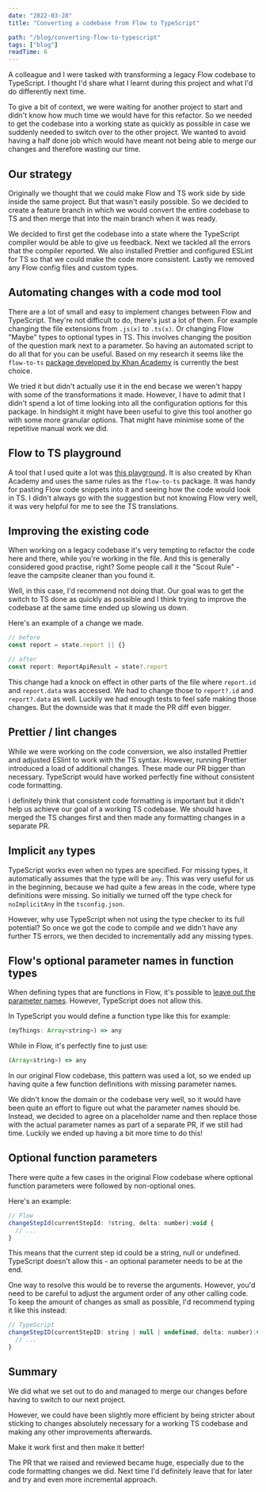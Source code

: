 ```yaml
---
date: "2022-03-28"
title: "Converting a codebase from Flow to TypeScript"

path: "/blog/converting-flow-to-typescript"
tags: ["blog"] 
readTime: 6
---
```


A colleague and I were tasked with transforming a legacy Flow codebase to TypeScript.
I thought I'd share what I learnt during this project and what I'd do differently next time.

To give a bit of context, we were waiting for another project to start and didn't know how much time we would have for this refactor. So we needed to get the codebase into a working state as quickly as possible in case we suddenly needed to switch over to the other project. We wanted to avoid having a half done job which would have meant not being able to merge our changes and therefore wasting our time.

## Our strategy

Originally we thought that we could make Flow and TS work side by side inside the same project. But that wasn't easily possible.
So we decided to create a feature branch in which we would convert the entire codebase to TS and then merge that into the main branch when it was ready.

We decided to first get the codebase into a state where the TypeScript compiler would be able to give us feedback. Next we tackled all the errors that the compiler reported. We also installed Prettier and configured ESLint for TS so that we could make the code more consistent. Lastly we removed any Flow config files and custom types.

## Automating changes with a code mod tool 

There are a lot of small and easy to implement changes between Flow and TypeScript. They're not difficult to do, there's just a lot of them. For example changing the file extensions from `.js(x)` to `.ts(x)`. Or changing Flow "Maybe" types to optional types in TS. This involves changing the position of the question mark next to a parameter. So having an automated script to do all that for you can be useful.
Based on my research it seems like the `flow-to-ts` [package developed by Khan Academy](https://github.com/khan/flow-to-ts) is currently the best choice.

We tried it but didn't actually use it in the end becase we weren't happy with some of the transformations it made. However, I have to admit that I didn't spend a lot of time looking into all the configuration options for this package. In hindsight it might have been useful to give this tool another go with some more granular options. That might have minimise some of the repetitive manual work we did.

## Flow to TS playground

A tool that I used quite a lot was [this playground](https://flow-to-ts.netlify.app/). It is also created by Khan Academy and uses the same rules as the `flow-to-ts` package. It was handy for pasting Flow code snippets into it and seeing how the code would look in TS. I didn't always go with the suggestion but not knowing Flow very well, it was very helpful for me to see the TS translations.

## Improving the existing code

When working on a legacy codebase it's very tempting to refactor the code here and there, while you're working in the file. And this is generally considered good practise, right? Some people call it the "Scout Rule" - leave the campsite cleaner than you found it.

Well, in this case, I'd recommend not doing that. Our goal was to get the switch to TS done as quickly as possible and I think trying to improve the codebase at the same time ended up slowing us down.

Here's an example of a change we made.

```js
// before
const report = state.report || {}

// after
const report: ReportApiResult = state?.report
```

This change had a knock on effect in other parts of the file where `report.id` and `report.data` was accessed.
We had to change those to `report?.id` and `report?.data` as well. Luckily we had enough tests to feel safe making those changes. But the downside was that it made the PR diff even bigger.

## Prettier / lint changes

While we were working on the code conversion, we also installed Prettier and adjusted ESlint to work with the TS syntax. However, running Prettier introduced a load of additional changes. These made our PR bigger than necessary. TypeScript would have worked perfectly fine without consistent code formatting.

I definitely think that consistent code formatting is important but it didn't help us achieve our goal of a working TS codebase. We should have merged the TS changes first and then made any formatting changes in a separate PR.

## Implicit `any` types

TypeScript works even when no types are specified. For missing types, it automatically assumes that the type will be `any`.
This was very useful for us in the beginning, because we had quite a few areas in the code, where type definitions were missing.
So initially we turned off the type check for `noImplicitAny` in the `tsconfig.json`. 

However, why use TypeScript when not using the type checker to its full potential?
So once we got the code to compile and we didn't have any further TS errors, we then decided to incrementally add any missing types.

## Flow's optional parameter names in function types  

When defining types that are functions in Flow, it's possible to [leave out the parameter names](https://flow.org/en/docs/types/functions/#toc-function-types). However, TypeScript does not allow this.

In TypeScript you would define a function type like this for example:

```js
(myThings: Array<string>) => any
```

While in Flow, it's perfectly fine to just use:

```js
(Array<string>) => any
```

In our original Flow codebase, this pattern was used a lot, so we ended up having quite a few function definitions with missing parameter names. 

We didn't know the domain or the codebase very well, so it would have been quite an effort to figure out what the parameter names should be. Instead, we decided to agree on a placeholder name and then replace those with the actual parameter names as part of a separate PR, if we still had time. Luckily we ended up having a bit more time to do this!

## Optional function parameters

There were quite a few cases in the original Flow codebase where optional function parameters were followed by non-optional ones. 

Here's an example:

```js
// Flow
changeStepId(currentStepId: ?string, delta: number):void {
  // ...
}
```

This means that the current step id could be a string, null or undefined. TypeScript doesn't allow this - an optional parameter needs to be at the end.

One way to resolve this would be to reverse the arguments.
However, you'd need to be careful to adjust the argument order of any other calling code.
To keep the amount of changes as small as possible, I'd recommend typing it like this instead:

```js
// TypeScript
changeStepID(currentStepID: string | null | undefined, delta: number):void {
  // ...
}
```


## Summary

We did what we set out to do and managed to merge our changes before having to switch to our next project.

However, we could have been slightly more efficient by being stricter about sticking to changes absolutely necessary for a working TS codebase and making any other improvements afterwards.

Make it work first and then make it better!

The PR that we raised and reviewed became huge, especially due to the code formatting changes we did. 
Next time I'd definitely leave that for later and try and even more incremental approach.
